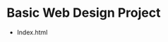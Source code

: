 # Basic Web Design Project
<ul>
    <li><a href="index.hmtl/index.html" target="_blank"></a>Index.html</li>
</ul>
